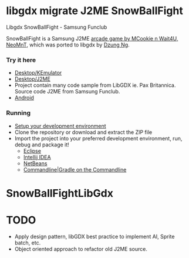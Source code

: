 libgdx migrate J2ME SnowBallFight
====================

  Libgdx SnowBallFight - Samsung Funclub


SnowBallFight is a Samsung J2ME [arcade game by MCookie n Wait4U, NeoMnT](http://www.samsung.com/be/funclub/), which was ported to libgdx by [Dzung Ng](http://cheatortrick.blogspot.com/).

### Try it here 
  * [Desktop/KEmulator](https://drive.google.com/file/d/0B9XwFe7bHCQ0OEJhVm1sNDFCRlk/view?usp=sharing)
  * [Desktop/J2ME](https://github.com/dungnv53/SnowBallFight)
  * Project contain many code sample from LibGDX ie. Pax Britannica. Source code J2ME from Samsung Funclub.
  * [Android](http://libgdx.badlogicgames.com/demos/paxbritannica/paxbritannica.apk)

### Running
* [Setup your development environment](https://github.com/libgdx/libgdx/wiki)
* Clone the repository or download and extract the ZIP file
* Import the project into your preferred development environment, run, debug and package it!
  * [Eclipse](https://github.com/libgdx/libgdx/wiki/Gradle-and-Eclipse)
  * [Intellij IDEA](https://github.com/libgdx/libgdx/wiki/Gradle-and-Intellij-IDEA)
  * [NetBeans](https://github.com/libgdx/libgdx/wiki/Gradle-and-NetBeans)
  * [Commandline|Gradle on the Commandline](https://github.com/libgdx/libgdx/wiki/Gradle-on-the-Commandline)
# SnowBallFightLibGdx

# TODO
 * Apply design pattern, libGDX best practice to implement AI, Sprite batch, etc.
 * Object oriented approach to refactor old J2ME source.
